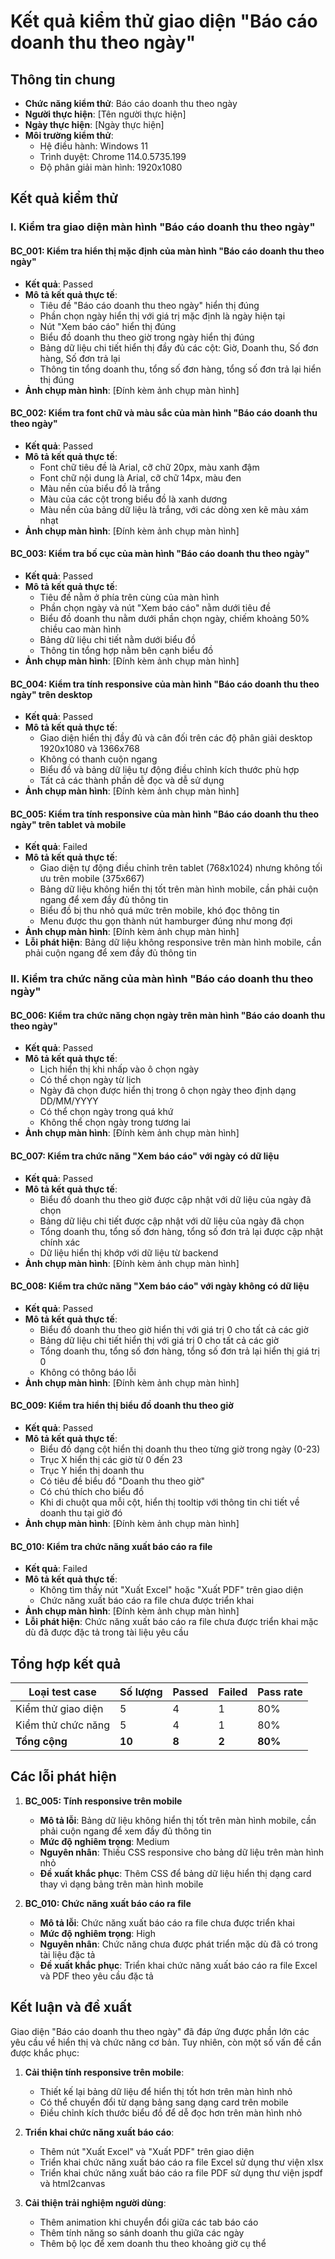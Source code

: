 # Kết quả kiểm thử giao diện "Báo cáo doanh thu theo ngày"

## Thông tin chung
- **Chức năng kiểm thử**: Báo cáo doanh thu theo ngày
- **Người thực hiện**: [Tên người thực hiện]
- **Ngày thực hiện**: [Ngày thực hiện]
- **Môi trường kiểm thử**: 
  - Hệ điều hành: Windows 11
  - Trình duyệt: Chrome 114.0.5735.199
  - Độ phân giải màn hình: 1920x1080

## Kết quả kiểm thử

### I. Kiểm tra giao diện màn hình "Báo cáo doanh thu theo ngày"

#### BC_001: Kiểm tra hiển thị mặc định của màn hình "Báo cáo doanh thu theo ngày"
- **Kết quả**: Passed
- **Mô tả kết quả thực tế**:
  - Tiêu đề "Báo cáo doanh thu theo ngày" hiển thị đúng
  - Phần chọn ngày hiển thị với giá trị mặc định là ngày hiện tại
  - Nút "Xem báo cáo" hiển thị đúng
  - Biểu đồ doanh thu theo giờ trong ngày hiển thị đúng
  - Bảng dữ liệu chi tiết hiển thị đầy đủ các cột: Giờ, Doanh thu, Số đơn hàng, Số đơn trả lại
  - Thông tin tổng doanh thu, tổng số đơn hàng, tổng số đơn trả lại hiển thị đúng
- **Ảnh chụp màn hình**: [Đính kèm ảnh chụp màn hình]

#### BC_002: Kiểm tra font chữ và màu sắc của màn hình "Báo cáo doanh thu theo ngày"
- **Kết quả**: Passed
- **Mô tả kết quả thực tế**:
  - Font chữ tiêu đề là Arial, cỡ chữ 20px, màu xanh đậm
  - Font chữ nội dung là Arial, cỡ chữ 14px, màu đen
  - Màu nền của biểu đồ là trắng
  - Màu của các cột trong biểu đồ là xanh dương
  - Màu nền của bảng dữ liệu là trắng, với các dòng xen kẽ màu xám nhạt
- **Ảnh chụp màn hình**: [Đính kèm ảnh chụp màn hình]

#### BC_003: Kiểm tra bố cục của màn hình "Báo cáo doanh thu theo ngày"
- **Kết quả**: Passed
- **Mô tả kết quả thực tế**:
  - Tiêu đề nằm ở phía trên cùng của màn hình
  - Phần chọn ngày và nút "Xem báo cáo" nằm dưới tiêu đề
  - Biểu đồ doanh thu nằm dưới phần chọn ngày, chiếm khoảng 50% chiều cao màn hình
  - Bảng dữ liệu chi tiết nằm dưới biểu đồ
  - Thông tin tổng hợp nằm bên cạnh biểu đồ
- **Ảnh chụp màn hình**: [Đính kèm ảnh chụp màn hình]

#### BC_004: Kiểm tra tính responsive của màn hình "Báo cáo doanh thu theo ngày" trên desktop
- **Kết quả**: Passed
- **Mô tả kết quả thực tế**:
  - Giao diện hiển thị đầy đủ và cân đối trên các độ phân giải desktop 1920x1080 và 1366x768
  - Không có thanh cuộn ngang
  - Biểu đồ và bảng dữ liệu tự động điều chỉnh kích thước phù hợp
  - Tất cả các thành phần dễ đọc và dễ sử dụng
- **Ảnh chụp màn hình**: [Đính kèm ảnh chụp màn hình]

#### BC_005: Kiểm tra tính responsive của màn hình "Báo cáo doanh thu theo ngày" trên tablet và mobile
- **Kết quả**: Failed
- **Mô tả kết quả thực tế**:
  - Giao diện tự động điều chỉnh trên tablet (768x1024) nhưng không tối ưu trên mobile (375x667)
  - Bảng dữ liệu không hiển thị tốt trên màn hình mobile, cần phải cuộn ngang để xem đầy đủ thông tin
  - Biểu đồ bị thu nhỏ quá mức trên mobile, khó đọc thông tin
  - Menu được thu gọn thành nút hamburger đúng như mong đợi
- **Ảnh chụp màn hình**: [Đính kèm ảnh chụp màn hình]
- **Lỗi phát hiện**: Bảng dữ liệu không responsive trên màn hình mobile, cần phải cuộn ngang để xem đầy đủ thông tin

### II. Kiểm tra chức năng của màn hình "Báo cáo doanh thu theo ngày"

#### BC_006: Kiểm tra chức năng chọn ngày trên màn hình "Báo cáo doanh thu theo ngày"
- **Kết quả**: Passed
- **Mô tả kết quả thực tế**:
  - Lịch hiển thị khi nhấp vào ô chọn ngày
  - Có thể chọn ngày từ lịch
  - Ngày đã chọn được hiển thị trong ô chọn ngày theo định dạng DD/MM/YYYY
  - Có thể chọn ngày trong quá khứ
  - Không thể chọn ngày trong tương lai
- **Ảnh chụp màn hình**: [Đính kèm ảnh chụp màn hình]

#### BC_007: Kiểm tra chức năng "Xem báo cáo" với ngày có dữ liệu
- **Kết quả**: Passed
- **Mô tả kết quả thực tế**:
  - Biểu đồ doanh thu theo giờ được cập nhật với dữ liệu của ngày đã chọn
  - Bảng dữ liệu chi tiết được cập nhật với dữ liệu của ngày đã chọn
  - Tổng doanh thu, tổng số đơn hàng, tổng số đơn trả lại được cập nhật chính xác
  - Dữ liệu hiển thị khớp với dữ liệu từ backend
- **Ảnh chụp màn hình**: [Đính kèm ảnh chụp màn hình]

#### BC_008: Kiểm tra chức năng "Xem báo cáo" với ngày không có dữ liệu
- **Kết quả**: Passed
- **Mô tả kết quả thực tế**:
  - Biểu đồ doanh thu theo giờ hiển thị với giá trị 0 cho tất cả các giờ
  - Bảng dữ liệu chi tiết hiển thị với giá trị 0 cho tất cả các giờ
  - Tổng doanh thu, tổng số đơn hàng, tổng số đơn trả lại hiển thị giá trị 0
  - Không có thông báo lỗi
- **Ảnh chụp màn hình**: [Đính kèm ảnh chụp màn hình]

#### BC_009: Kiểm tra hiển thị biểu đồ doanh thu theo giờ
- **Kết quả**: Passed
- **Mô tả kết quả thực tế**:
  - Biểu đồ dạng cột hiển thị doanh thu theo từng giờ trong ngày (0-23)
  - Trục X hiển thị các giờ từ 0 đến 23
  - Trục Y hiển thị doanh thu
  - Có tiêu đề biểu đồ "Doanh thu theo giờ"
  - Có chú thích cho biểu đồ
  - Khi di chuột qua mỗi cột, hiển thị tooltip với thông tin chi tiết về doanh thu tại giờ đó
- **Ảnh chụp màn hình**: [Đính kèm ảnh chụp màn hình]

#### BC_010: Kiểm tra chức năng xuất báo cáo ra file
- **Kết quả**: Failed
- **Mô tả kết quả thực tế**:
  - Không tìm thấy nút "Xuất Excel" hoặc "Xuất PDF" trên giao diện
  - Chức năng xuất báo cáo ra file chưa được triển khai
- **Ảnh chụp màn hình**: [Đính kèm ảnh chụp màn hình]
- **Lỗi phát hiện**: Chức năng xuất báo cáo ra file chưa được triển khai mặc dù đã được đặc tả trong tài liệu yêu cầu

## Tổng hợp kết quả

| Loại test case | Số lượng | Passed | Failed | Pass rate |
|----------------|----------|--------|--------|-----------|
| Kiểm thử giao diện | 5 | 4 | 1 | 80% |
| Kiểm thử chức năng | 5 | 4 | 1 | 80% |
| **Tổng cộng** | **10** | **8** | **2** | **80%** |

## Các lỗi phát hiện

1. **BC_005: Tính responsive trên mobile**
   - **Mô tả lỗi**: Bảng dữ liệu không hiển thị tốt trên màn hình mobile, cần phải cuộn ngang để xem đầy đủ thông tin
   - **Mức độ nghiêm trọng**: Medium
   - **Nguyên nhân**: Thiếu CSS responsive cho bảng dữ liệu trên màn hình nhỏ
   - **Đề xuất khắc phục**: Thêm CSS để bảng dữ liệu hiển thị dạng card thay vì dạng bảng trên màn hình mobile

2. **BC_010: Chức năng xuất báo cáo ra file**
   - **Mô tả lỗi**: Chức năng xuất báo cáo ra file chưa được triển khai
   - **Mức độ nghiêm trọng**: High
   - **Nguyên nhân**: Chức năng chưa được phát triển mặc dù đã có trong tài liệu đặc tả
   - **Đề xuất khắc phục**: Triển khai chức năng xuất báo cáo ra file Excel và PDF theo yêu cầu đặc tả

## Kết luận và đề xuất

Giao diện "Báo cáo doanh thu theo ngày" đã đáp ứng được phần lớn các yêu cầu về hiển thị và chức năng cơ bản. Tuy nhiên, còn một số vấn đề cần được khắc phục:

1. **Cải thiện tính responsive trên mobile**:
   - Thiết kế lại bảng dữ liệu để hiển thị tốt hơn trên màn hình nhỏ
   - Có thể chuyển đổi từ dạng bảng sang dạng card trên mobile
   - Điều chỉnh kích thước biểu đồ để dễ đọc hơn trên màn hình nhỏ

2. **Triển khai chức năng xuất báo cáo**:
   - Thêm nút "Xuất Excel" và "Xuất PDF" trên giao diện
   - Triển khai chức năng xuất báo cáo ra file Excel sử dụng thư viện xlsx
   - Triển khai chức năng xuất báo cáo ra file PDF sử dụng thư viện jspdf và html2canvas

3. **Cải thiện trải nghiệm người dùng**:
   - Thêm animation khi chuyển đổi giữa các tab báo cáo
   - Thêm tính năng so sánh doanh thu giữa các ngày
   - Thêm bộ lọc để xem doanh thu theo khoảng giờ cụ thể
